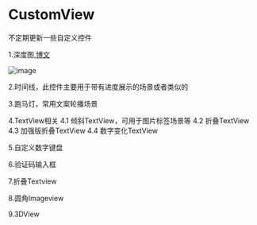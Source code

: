 # CustomView
不定期更新一些自定义控件

1.深度图,[博文](https://blog.csdn.net/hj2drf/article/details/82744822)

![image](https://github.com/Kriy/CustomView/blob/master/gif/2018-09-18%2014_42_53.gif)

2.时间线，此控件主要用于带有进度展示的场景或者类似的

3.跑马灯，常用文案轮播场景

4.TextView相关
    4.1 倾斜TextView，可用于图片标签场景等
    4.2 折叠TextView
    4.3 加强版折叠TextView
    4.4 数字变化TextView

5.自定义数字键盘

6.验证码输入框

7.折叠Textview

8.圆角Imageview

9.3DView
